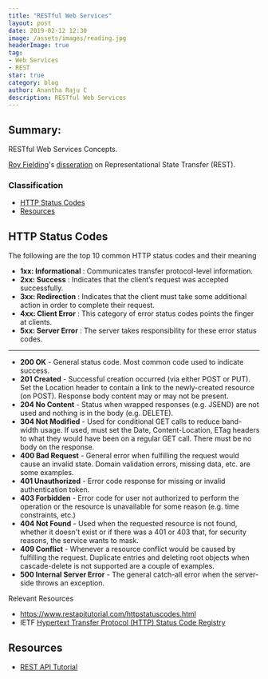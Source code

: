 ```yaml
---
title: "RESTful Web Services"
layout: post
date: 2019-02-12 12:30
image: /assets/images/reading.jpg
headerImage: true
tag:
- Web Services
- REST
star: true
category: blog
author: Anantha Raju C
description: RESTful Web Services
---
```


## Summary:

RESTful Web Services Concepts.

<a href="https://en.wikipedia.org/wiki/Roy_Fielding" target="_blank" >Roy Fielding</a>'s <a href="https://www.ics.uci.edu/~fielding/pubs/dissertation/rest_arch_style.htm" target="_blank" >disseration</a> on Representational State Transfer (REST).

### Classification
- [HTTP Status Codes](#http-status-codes)
- [Resources](#resources)

## HTTP Status Codes

The following are the top 10 common HTTP status codes and their meaning

- **1xx: Informational** : Communicates transfer protocol-level information.
- **2xx: Success**	     : Indicates that the client’s request was accepted successfully.
- **3xx: Redirection**	 : Indicates that the client must take some additional action in order to complete their request.
- **4xx: Client Error**	 : This category of error status codes points the finger at clients.
- **5xx: Server Error**	 : The server takes responsibility for these error status codes.

---

- **200 OK** - General status code. Most common code used to indicate success.
- **201 Created** - Successful creation occurred (via either POST or PUT). Set the Location header to contain a link to the newly-created resource (on POST). Response body content may or may not be present.
- **204 No Content** - Status when wrapped responses (e.g. JSEND) are not used and nothing is in the body (e.g. DELETE).
- **304 Not Modified** - Used for conditional GET calls to reduce band-width usage. If used, must set the Date, Content-Location, ETag headers to what they would have been on a regular GET call. There must be no body on the response.
- **400 Bad Request** - General error when fulfilling the request would cause an invalid state. Domain validation errors, missing data, etc. are some examples.
- **401 Unauthorized** - Error code response for missing or invalid authentication token.
- **403 Forbidden** - Error code for user not authorized to perform the operation or the resource is unavailable for some reason (e.g. time constraints, etc.)
- **404 Not Found** - Used when the requested resource is not found, whether it doesn't exist or if there was a 401 or 403 that, for security reasons, the service wants to mask.
- **409 Conflict** - Whenever a resource conflict would be caused by fulfilling the request. Duplicate entries and deleting root objects when cascade-delete is not supported are a couple of examples.
- **500 Internal Server Error** - The general catch-all error when the server-side throws an exception.

Relevant Resources 
- <https://www.restapitutorial.com/httpstatuscodes.html>
- IETF <a href="https://www.ietf.org/assignments/http-status-codes/http-status-codes.xml" target="_blank">Hypertext Transfer Protocol (HTTP) Status Code Registry</a>

## Resources

- <a href="https://www.restapitutorial.com/" target="_blank" >REST API Tutorial</a>
